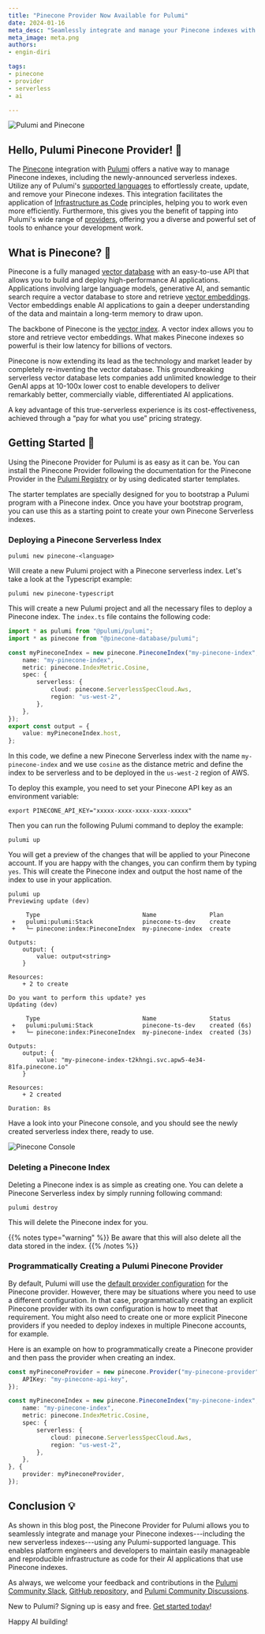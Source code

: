 ```yaml
---
title: "Pinecone Provider Now Available for Pulumi"
date: 2024-01-16
meta_desc: "Seamlessly integrate and manage your Pinecone indexes with the official Pulumi Pinecone provider."
meta_image: meta.png
authors:
- engin-diri

tags:
- pinecone
- provider
- serverless
- ai

---
```


![Pulumi and Pinecone](./picture1.png)

## Hello, Pulumi Pinecone Provider!  👋

The [Pinecone](https://pinecone.io/) integration with [Pulumi](https://www.pulumi.com) offers a native way to manage Pinecone indexes, including the newly-announced serverless indexes. Utilize any of Pulumi's [supported languages](/docs/languages-sdks/) to effortlessly create, update, and remove your Pinecone indexes. This integration facilitates the application of [Infrastructure as Code](/what-is/what-is-infrastructure-as-code/) principles, helping you to work even more efficiently. Furthermore, this gives you the benefit of tapping into Pulumi's wide range of [providers](/product/), offering you a diverse and powerful set of tools to enhance your development work.

## What is Pinecone? 🧐

Pinecone is a fully managed [vector database](https://www.pinecone.io/learn/vector-database/) with an easy-to-use API that allows you to build and deploy high-performance AI applications. Applications involving large language models, generative AI, and semantic search require a vector database to store and retrieve [vector embeddings](https://www.pinecone.io/learn/vector-embeddings-for-developers/). Vector embeddings enable AI applications to gain a deeper understanding of the data and maintain a long-term memory to draw upon.

The backbone of Pinecone is the [vector index](https://docs.pinecone.io/docs/overview#pinecone-indexes-store-records-with-vector-data). A vector index allows you to store and retrieve vector embeddings. What makes Pinecone indexes so powerful is their low latency for billions of vectors.

Pinecone is now extending its lead as the technology and market leader by completely re-inventing the vector database. This groundbreaking serverless vector database lets companies add unlimited knowledge to their GenAI apps at 10-100x lower cost to enable developers to deliver remarkably better, commercially viable, differentiated AI applications.

A key advantage of this true-serverless experience is its cost-effectiveness, achieved through a “pay for what you use” pricing strategy.

## Getting Started 🤖

Using the Pinecone Provider for Pulumi is as easy as it can be. You can install the Pinecone Provider following the documentation for the Pinecone Provider in the [Pulumi Registry](https://www.pulumi.com/registry/packages/pinecone/) or by using dedicated starter templates.

The starter templates are specially designed for you to bootstrap a Pulumi program with a Pinecone index. Once you have your bootstrap program, you can use this as a starting point to create your own Pinecone Serverless indexes.

### Deploying a Pinecone Serverless Index

```shell
pulumi new pinecone-<language>
```

Will create a new Pulumi project with a Pinecone serverless index. Let's take a look at the Typescript example:

```shell
pulumi new pinecone-typescript
```

This will create a new Pulumi project and all the necessary files to deploy a Pinecone index. The `index.ts` file contains the following code:

```typescript
import * as pulumi from "@pulumi/pulumi";
import * as pinecone from "@pinecone-database/pulumi";

const myPineconeIndex = new pinecone.PineconeIndex("my-pinecone-index", {
    name: "my-pinecone-index",
    metric: pinecone.IndexMetric.Cosine,
    spec: {
        serverless: {
            cloud: pinecone.ServerlessSpecCloud.Aws,
            region: "us-west-2",
        },
    },
});
export const output = {
    value: myPineconeIndex.host,
};
```

In this code, we define a new Pinecone Serverless index with the name `my-pinecone-index` and we use `cosine` as the distance metric and define the index to be serverless and to be deployed in the `us-west-2` region of AWS.

To deploy this example, you need to set your Pinecone API key as an environment variable:

```shell
export PINECONE_API_KEY="xxxxx-xxxx-xxxx-xxxx-xxxxx"
```

Then you can run the following Pulumi command to deploy the example:

```shell
pulumi up
```

You will get a preview of the changes that will be applied to your Pinecone account. If you are happy with the changes, you can confirm them by typing `yes`. This will create the Pinecone index and output the host name of the index to use in your application.

```shell
pulumi up
Previewing update (dev)

     Type                             Name               Plan
 +   pulumi:pulumi:Stack              pinecone-ts-dev    create
 +   └─ pinecone:index:PineconeIndex  my-pinecone-index  create

Outputs:
    output: {
        value: output<string>
    }

Resources:
    + 2 to create

Do you want to perform this update? yes
Updating (dev)

     Type                             Name               Status
 +   pulumi:pulumi:Stack              pinecone-ts-dev    created (6s)
 +   └─ pinecone:index:PineconeIndex  my-pinecone-index  created (3s)

Outputs:
    output: {
        value: "my-pinecone-index-t2khngi.svc.apw5-4e34-81fa.pinecone.io"
    }

Resources:
    + 2 created

Duration: 8s
```

Have a look into your Pinecone console, and you should see the newly created serverless index there, ready to use.

![Pinecone Console](./console.png)

### Deleting a Pinecone Index

Deleting a Pinecone index is as simple as creating one. You can delete a Pinecone Serverless index by simply running following command:

```shell
pulumi destroy
```

This will delete the Pinecone index for you.

{{% notes type="warning" %}}
Be aware that this will also delete all the data stored in the index.
{{% /notes %}}

### Programmatically Creating a Pulumi Pinecone Provider

By default, Pulumi will use the [default provider configuration](/docs/concepts/resources/providers/#default-provider-configuration) for the Pinecone provider. However, there may be situations where you need to use a different configuration. In that case, programmatically creating an explicit Pinecone provider with its own configuration is how to meet that requirement. You might also need to create one or more explicit Pinecone providers if you needed to deploy indexes in multiple Pinecone accounts, for example.

Here is an example on how to programmatically create a Pinecone provider and then pass the provider when creating an index.

```typescript
const myPineconeProvider = new pinecone.Provider("my-pinecone-provider", {
    APIKey: "my-pinecone-api-key",
});

const myPineconeIndex = new pinecone.PineconeIndex("my-pinecone-index", {
    name: "my-pinecone-index",
    metric: pinecone.IndexMetric.Cosine,
    spec: {
        serverless: {
            cloud: pinecone.ServerlessSpecCloud.Aws,
            region: "us-west-2",
        },
    },
}, {
    provider: myPineconeProvider,
});
```

## Conclusion 💡

As shown in this blog post, the Pinecone Provider for Pulumi allows you to seamlessly integrate and manage your Pinecone indexes---including the new serverless indexes---using any Pulumi-supported language. This enables platform engineers and developers to maintain easily manageable and reproducible infrastructure as code for their AI applications that use Pinecone indexes.

As always, we welcome your feedback and contributions in the [Pulumi Community Slack](https://slack.pulumi.com/), [GitHub repository,](https://github.com/pulumi/pulumi) and [Pulumi Community Discussions](https://github.com/pulumi/pulumi/discussions).

New to Pulumi? Signing up is easy and free. [Get started today](/docs/get-started/)!

Happy AI building!
